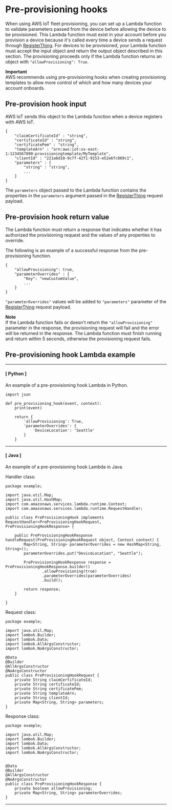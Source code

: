 # Pre\-provisioning hooks<a name="pre-provisioning-hook"></a>

When using AWS IoT fleet provisioning, you can set up a Lambda function to validate parameters passed from the device before allowing the device to be provisioned\. This Lambda function must exist in your account before you provision a device because it's called every time a device sends a request through [RegisterThing](fleet-provision-api.md#register-thing)\. For devices to be provisioned, your Lambda function must accept the input object and return the output object described in this section\. The provisioning proceeds only if the Lambda function returns an object with `"allowProvisioning": True`\.

**Important**  
AWS recommends using pre\-provisioning hooks when creating provisioning templates to allow more control of which and how many devices your account onboards\.

## Pre\-provision hook input<a name="pre-provisioning-hook-input"></a>

AWS IoT sends this object to the Lambda function when a device registers with AWS IoT\.

```
{
    "claimCertificateId" : "string",
    "certificateId" : "string",
    "certificatePem" : "string",
    "templateArn" : "arn:aws:iot:us-east-1:1234567890:provisioningtemplate/MyTemplate",
    "clientId" : "221a6d10-9c7f-42f1-9153-e52e6fc869c1",
    "parameters" : {
        "string" : "string",
        ...
    }
}
```

The `parameters` object passed to the Lambda function contains the properties in the `parameters` argument passed in the [RegisterThing](fleet-provision-api.md#register-thing) request payload\. 

## Pre\-provision hook return value<a name="pre-provisioning-hook-output"></a>

The Lambda function must return a response that indicates whether it has authorized the provisioning request and the values of any properties to override\.

The following is an example of a successful response from the pre\-provisioning function\.

```
{
    "allowProvisioning": true,
    "parameterOverrides" : {
        "Key": "newCustomValue",
        ...
    }
}
```

`"parameterOverrides"` values will be added to `"parameters"` parameter of the [RegisterThing](fleet-provision-api.md#register-thing) request payload\.

**Note**  
If the Lambda function fails or doesn't return the `"allowProvisioning"` parameter in the response, the provisioning request will fail and the error will be returned in the response\.
The Lambda function must finish running and return within 5 seconds, otherwise the provisioning request fails\.

## Pre\-provisioning hook Lambda example<a name="pre-provisioning-example"></a>

------
#### [ Python ]

An example of a pre\-provisioning hook Lambda in Python\.

```
import json

def pre_provisioning_hook(event, context):
    print(event)

    return {
        'allowProvisioning': True,
        'parameterOverrides': {
            'DeviceLocation': 'Seattle'
        }
    }
```

------
#### [ Java ]

An example of a pre\-provisioning hook Lambda in Java\.

Handler class:

```
package example;

import java.util.Map;
import java.util.HashMap;
import com.amazonaws.services.lambda.runtime.Context;
import com.amazonaws.services.lambda.runtime.RequestHandler;

public class PreProvisioningHook implements RequestHandler<PreProvisioningHookRequest, PreProvisioningHookResponse> {

    public PreProvisioningHookResponse handleRequest(PreProvisioningHookRequest object, Context context) {
        Map<String, String> parameterOverrides = new HashMap<String, String>();
        parameterOverrides.put("DeviceLocation", "Seattle");

        PreProvisioningHookResponse response = PreProvisioningHookResponse.builder()
                .allowProvisioning(true)
                .parameterOverrides(parameterOverrides)
                .build();

        return response;
    }

}
```

Request class:

```
package example;

import java.util.Map;
import lombok.Builder;
import lombok.Data;
import lombok.AllArgsConstructor;
import lombok.NoArgsConstructor;

@Data
@Builder
@AllArgsConstructor
@NoArgsConstructor
public class PreProvisioningHookRequest {
    private String claimCertificateId;
    private String certificateId;
    private String certificatePem;
    private String templateArn;
    private String clientId;
    private Map<String, String> parameters;
}
```

Response class:

```
package example;

import java.util.Map;
import lombok.Builder;
import lombok.Data;
import lombok.AllArgsConstructor;
import lombok.NoArgsConstructor;


@Data
@Builder
@AllArgsConstructor
@NoArgsConstructor
public class PreProvisioningHookResponse {
    private boolean allowProvisioning;
    private Map<String, String> parameterOverrides;
}
```

------
